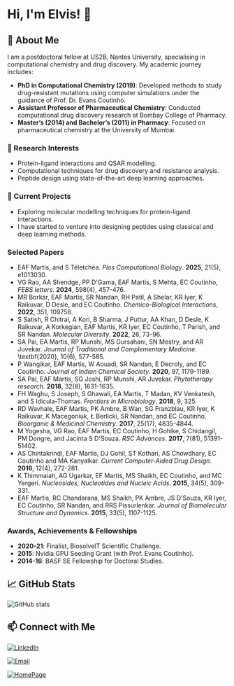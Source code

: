 
# Hi, I'm Elvis! 👋

## 🚀 About Me

I am a postdoctoral fellow at US2B, Nantes University, specialising in computational chemistry and drug discovery. My academic journey includes:
- **PhD in Computational Chemistry (2019)**: Developed methods to study drug-resistant mutations using computer simulations under the guidance of Prof. Dr. Evans Coutinho.
- **Assistant Professor of Pharmaceutical Chemistry**: Conducted computational drug discovery research at Bombay College of Pharmacy.
- **Master’s (2014) and Bachelor’s (2011) in Pharmacy**: Focused on pharmaceutical chemistry at the University of Mumbai.

### 🔬 Research Interests
- Protein-ligand interactions and QSAR modelling.
- Computational techniques for drug discovery and resistance analysis.
- Peptide design using state-of-the-art deep learning approaches.

### 🌟 Current Projects
- Exploring molecular modelling techniques for protein-ligand interactions.
- I have started to venture into designing peptides using classical and deep learning methods. 

### Selected Papers
- EAF Martis, and  S Téletchéa. *Plos Computational Biology*. **2025**, 21(5), e1013030.
- VG Rao, AA Shendge, PP D'Gama, EAF Martis, S Mehta, EC Coutinho,  *FEBS letters*. **2024**, 598(4), 457-476.
- MR Borkar, EAF Martis, SR Nandan, RH Patil, A Shelar, KR Iyer, K Raikuvar, D Desle, and EC Coutinho. *Chemico-Biological Interactions*, **2022**, 351, 109758.
- S Satish, R Chitral, A Kori, B Sharma, J Puttur, AA Khan, D Desle, K Raikuvar, A Korkegian, EAF Martis, KR Iyer, EC Coutinho, T Parish, and SR Nandan. *Molecular Diversity*. **2022**, 26, 73-96.
- SA Pai, EA Martis, RP Munshi, MS Gursahani, SN Mestry, and AR Juvekar. *Journal of Traditional and Complementary Medicine*. \textbf{2020}, 10(6), 577-585.
- P Wangikar, EAF Martis, W Aouadi, SR Nandan, E Decroly, and EC Coutinho. *Journal of Indian Chemical Society*. **2020**, 97, 1179-1189. 
- SA Pai, EAF Martis, SG Joshi, RP Munshi, AR Juvekar. *Phytotherapy research*. **2018**, 32(8), 1631-1635.
- FH Waghu, S Joseph, S Ghawali, EA Martis, T Madan, KV Venkatesh, and S Idicula-Thomas. *Frontiers in Microbiology*. **2018**, 9, 325.
- RD Wavhale, EAF Martis, PK Ambre, B Wan, SG Franzblau, KR Iyer, K Raikuvar, K Macegoniuk, Ł Berlicki, SR Nandan, and EC Coutinho. *Bioorganic & Medicinal Chemistry*. **2017**, 25(17), 4835-4844.
- M Yogesha, VG Rao, EAF Martis, EC Coutinho, H Gohlke, S Chidangil, PM Dongre, and Jacinta S D'Souza. *RSC Advances*. **2017**, 7(81), 51391-51402. 
- AS Chintakrindi, EAF Martis, DJ Gohil, ST Kothari, AS Chowdhary, EC Coutinho and MA Kanyalkar. *Current Computer-Aided Drug Design*. **2016**, 12(4), 272-281.
- K Thimmaiah, AG Ugarkar, EF Martis, MS Shaikh, EC Coutinho, and MC Yergeri. *Nucleosides, Nucleotides and Nucleic Acids*. **2015**, 34(5), 309-331. 
- EAF Martis, RC Chandarana, MS Shaikh, PK Ambre, JS D’Souza, KR Iyer, EC Coutinho, SR Nandan, and RRS Pissurlenkar. *Journal of Biomolecular Structure and Dynamics*. **2015**, 33(5), 1107-1125.

### Awards, Achievements & Fellowships
- **2020-21**: Finalist, BiosolvelT Scientific Challenge.
- **2015**: Nvidia GPU Seeding Grant (with Prof. Evans Coutinho).
- **2014-16**: BASF SE Fellowship for Doctoral Studies.

## 📈 GitHub Stats

![GitHub stats](https://github-readme-stats.vercel.app/api?username=elvismartis&show_icons=true&theme=radical)

## 📫 Connect with Me

[![LinkedIn](https://img.shields.io/badge/-LinkedIn-blue?style=flat-square&logo=Linkedin&logoColor=white&link=https://www.linkedin.com/in/elvisadrianmartis/)](https://www.linkedin.com/in/elvisadrianmartis/) 

[![Email](https://img.shields.io/badge/-Email-black?style=flat-square&logo=Gmail&logoColor=white&link=mailto:elvis.afmartis@gmail.com)](mailto:elvis.afmartis@gmail.com)

[![HomePage](https://img.shields.io/badge/-HomePage-green?style=flat-square&logo=Homepage&logoColor=white&link=https://elvismartis.github.io/)](https://elvismartis.github.io)
